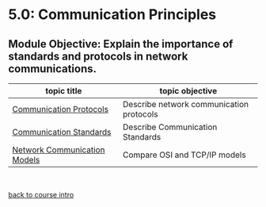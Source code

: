 # 5.0: Communication Principles

## Module Objective: Explain the importance of standards and protocols in network communications.

|topic title| topic objective|
|---|---|
|[Communication Protocols](5.1_communication_protocols.md)|Describe network communication protocols|
|[Communication Standards](5.2_commincation_standard.md)|Describe Communication Standards|
|[Network Communication Models](5.3_communication_models.md)|Compare OSI and TCP/IP models|


<br>

[back to course intro](../README.md)